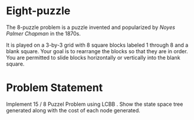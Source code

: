 # Eight-puzzle
The 8-puzzle problem is a puzzle invented and popularized by *Noyes Palmer Chapman* in the 1870s.  

It is played on a 3-by-3 grid with 8 square blocks labeled 1 through 8 and a blank square. Your goal is to rearrange the blocks so that they are in order. You are permitted to slide blocks horizontally or vertically into the blank square.

# Problem Statement
Implement 15 / 8 Puzzel Problem using LCBB . Show the state space tree generated along with the cost of each node generated.

